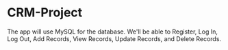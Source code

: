 # CRM-Project
The app will use MySQL for the database.  We'll be able to Register, Log In, Log Out, Add Records, View Records, Update Records, and Delete Records. 

